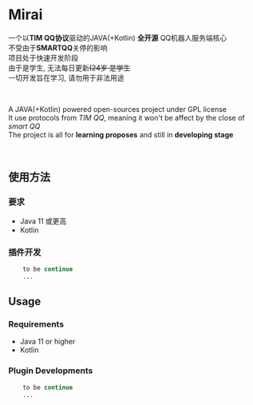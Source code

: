 # Mirai

一个以<b>TIM QQ协议</b>驱动的JAVA(+Kotlin) <b>全开源</b> QQ机器人服务端核心<br>
不受由于<b>SMARTQQ</b>关停的影响<br>
项目处于快速开发阶段<br>
由于是学生, 无法每日更新<del>(24岁 是学生</del><br>
一切开发旨在学习, 请勿用于非法用途<br>

<br>

A JAVA(+Kotlin) powered open-sources project under GPL license<br>
It use protocols from <i>TIM QQ</i>, meaning it won't be affect by the close of <i>smart QQ</i><br>
The project is all for <b>learning proposes</b> and still in <b>developing stage</b><br>

<br>

## 使用方法
### 要求
- Java 11 或更高
- Kotlin
### 插件开发
``` php
    to be continue
    ...
```


## Usage
### Requirements
- Java 11 or higher
- Kotlin
### Plugin Developments
``` php
    to be continue
    ...
```




